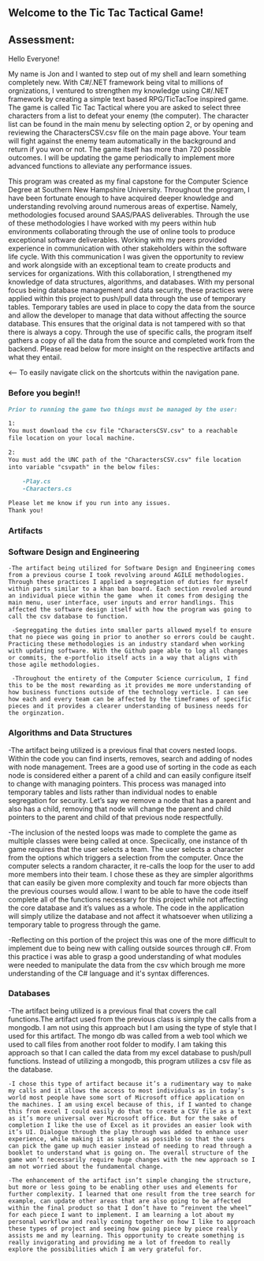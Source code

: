 ## Welcome to the Tic Tac Tactical Game!

## Assessment:
Hello Everyone!

My name is Jon and I wanted to step out of my shell and learn something completely new. With C#/.NET framework being vital to millions of orgnizations, I ventured to strengthen my knowledge using C#/.NET framework by creating a simple text based RPG/TicTacToe inspired game. 
The game is called Tic Tac Tactical where you are asked to select three characters from a list to defeat your enemy (the computer). 
The character list can be found in the main menu by selecting option 2, or by opening and reviewing the CharactersCSV.csv file on the main page above. 
Your team will fight against the enemy team automatically in the background and return if you won or not. The game itself has more than 720 possible outcomes. I will be updating the game periodically to implement more advanced functions to alleviate any performance issues.

This program was created as my final capstone for the Computer Science Degree at Southern New Hampshire University. Throughout the program, I have been fortunate enough to have acquired deeper knowledge and understanding revolving around numerous areas of expertise. Namely, methodologies focused around SAAS/PAAS deliverables. Through the use of these methodologies I have worked with my peers within hub environments collaborating through the use of online tools to produce exceptional software deliverables. Working with my peers provided experience in communication with other stakeholders within the software life cycle. With this communication I was given the opportunity to review and work alongside with an exceptional team to create products and services for organizations. With this collaboration, I strengthened my knowledge of data structures, algorithms, and databases. With my personal focus being database management and data security, these practices were applied within this project to push/pull data through the use of temporary tables. Temporary tables are used in place to copy the data from the source and allow the developer to manage that data without affecting the source database. This ensures that the original data is not tampered with so that there is always a copy. Through the use of specific calls, the program itself gathers a copy of all the data from the source and completed work from the backend. Please read below for more insight on the respective artifacts and what they entail.



<-- To easily navigate click on the shortcuts within the navigation pane.

### Before you begin!!
```markdown
Prior to running the game two things must be managed by the user:

1: 
You must download the csv file "CharactersCSV.csv" to a reachable 
file location on your local machine.

2: 
You must add the UNC path of the "CharactersCSV.csv" file location 
into variable "csvpath" in the below files:

    -Play.cs
    -Characters.cs
    
Please let me know if you run into any issues. 
Thank you!

```

### Artifacts

### Software Design and Engineering
    -The artifact being utilized for Software Design and Engineering comes from a previous course I took revolving around AGILE methodologies. Through these practices I applied a segregation of duties for myself within parts similar to a khan ban board. Each section revoled around an individual piece within the game  when it comes from desiging the main menu, user interface, user inputs and error handlings. This affected the software design itself with how the program was going to call the csv database to function. 
    
     -Segreggating the duties into smaller parts allowed myself to ensure that no piece was going in prior to another so errors could be caught. Practicing these methodologies is an industry standard when working with updating software. With the Github page able to log all changes or commits, the e-portfolio itself acts in a way that aligns with those agile methodologies.
     
     -Throughout the entirety of the Computer Science curriculum, I find this to be the most rewarding as it provides me more understanding of how business functions outside of the technology verticle. I can see how each and every team can be affected by the timeframes of specific pieces and it provides a clearer understanding of business needs for the orginzation. 
### Algorithms and Data Structures
   -The artifact being utilized is a previous final that covers nested loops. Within the code you can find inserts, removes, search and adding of nodes with node management. Trees are a good use of sorting in the code as each node is considered either a parent of a child and can easily configure itself to change with managing pointers. This process was managed into temporary tables and lists rather than individual nodes to enable segregation for security. Let’s say we remove a node that has a parent and also has a child, removing that node will change the parent and child pointers to the parent and child of that previous node respectfully. 
   
   -The inclusion of the nested loops was made to complete the game as multiple classes were being called at once. Speciically, one instance of th game requires that the user selects a team. The user selects a character from the options which triggers a selection from the computer. Once the computer selects a random character, it re-calls the loop for the user to add more members into their team. I chose these as they are simpler algorithms that can easily be given more complexity and touch far more objects than the previous courses would allow. I want to be able to have the code itself complete all of the functions necessary for this project while not affecting the core database and it’s values as a whole. The code in the application will simply utilize the database and not affect it whatsoever when utilizing a temporary table to progress through the game. 
   
   -Reflecting on this portion of the project this was one of the more difficult to implement due to being new with calling outside sources through c#. From this practice i was able to grasp a good understanding of what modules were needed to manipulate the data from the csv which brough me more understanding of the C# language and it's syntax differences. 

### Databases
   -The artifact being utilized is a previous final that covers the call functions.The artifact used from the previous class is simply the calls from a mongodb. I am not using this approach but I am using the type of style that I used for this artifact. The mongo db was called from a web tool which we used to call files from another root folder to modify. I am taking this approach so that I can called the data from my excel database to push/pull functions. Instead of utilizing a mongodb, this program utilizes a csv file as the database.
   
    -I chose this type of artifact because it’s a rudimentary way to make my calls and it allows the access to most individuals as in today’s world most people have some sort of Microsoft office application on the machines. I am using excel because of this, if I wanted to change this from excel I could easily do that to create a CSV file as a text as it’s more universal over Microsoft office. But for the sake of completion I like the use of Excel as it provides an easier look with it’s UI. Dialogue through the play through was added to enhance user experience, while making it as simple as possible so that the users can pick the game up much easier instead of needing to read through a booklet to understand what is going on. The overall structure of the game won’t necessarily require huge changes with the new approach so I am not worried about the fundamental change. 
    
    -The enhancement of the artifact isn’t simple changing the structure, but more or less going to be enabling other uses and elements for further complexity. I learned that one result from the tree search for example, can update other areas that are also going to be affected within the final product so that I don’t have to “reinvent the wheel” for each piece I want to implement. I am learning a lot about my personal workflow and really coming together on how I like to approach these types of project and seeing how going piece by piece really assists me and my learning. This opportunity to create something is really invigorating and providing me a lot of freedom to really explore the possibilities which I am very grateful for. 




